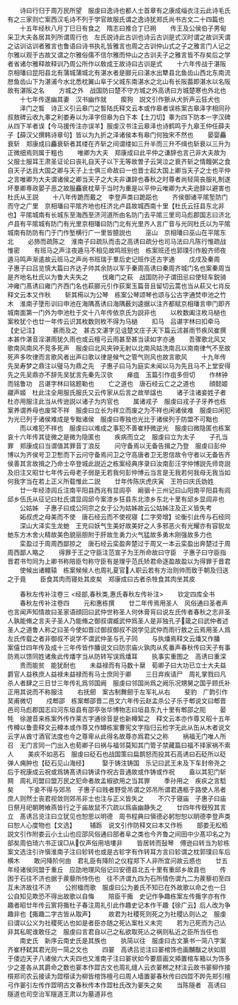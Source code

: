 <!-- { "loadSidebar": true } -->
　　诗曰行归于周万民所望　服虔曰逸诗也都人士首章有之康成缁衣注云此诗毛氏有之三家则亡案西汉毛诗不列于学官故服氏谓之逸诗犹郑氏尚书古文二十四篇也
　　十五年经秋八月丁巳日有食之　隋志曰推合丁巳朔
　　传王及公侯伯子男甸采卫大夫各居其列所谓周行也　左氏説诗此古训也诗云古训是式汉时谓之故训天谓之诂训诂训者雅言也鲁语曰诗书执礼皆雅言也周之古训仲山式之子之雅言门人记之尔雅以观于古故又谓之尔雅俗儒不信尔雅而仲山之古训夫子之雅言皆不存矣后之学者省诸尔雅释故释训乃周公所作以敎成王故诗曰古训是式
　　十六年传战于湛阪　京相璠曰昆阳县北有蒲城蒲城北有湛水者是郦元曰湛水出犨县北鱼齿山西北东南流厯鱼齿山下为湛浦今水北悉枕翼山阜于父城东南湛水之北山有长阪葢即湛水以名阪故有湛阪之名
　　方城之外　战国防曰楚不守方城之外高诱曰方城楚寒也外北也
　　十七年传遂幽其妻　汉书幽作就
　　瘈狗　説文引作狾从犬折声云狂犬也
　　泽门之晳　诗正义引云皋门之晳陆氏释文云本或作皋者误栋案古皋泽字相同孙叔敖碑云收九睾之利娄寿以为泽字但皋为白下本【土刀切】睾为四下防本一字汉碑从四下羊者误【今马援传注亦误羊】服虔汉书注云皋泽也诗鹤鸣于九皋王仲任薛夫子【薛汉父撰韩诗章句】皆以为九折之泽诸侯本有皋门何独宋不然也
　　晏婴麤衰斩　郑康成曰麤衰斩者其缕在齐斩之间谓缕如三升半而三升不缉也斩衰以三升为正微细焉则属于粗也
　　唯卿为大夫　郑康成曰此平仲之谦辞也言己非大夫故为父服士服耳王肃圣证论曰丧礼自天子以下无等故曽子云哭泣之衰齐斩之情饘粥之食自天子达且大国之卿与天子上士俱三命故曰一也晋士起大国上卿当天子之士也平仲之言唯卿为大夫谓诸侯之卿当天子之大夫非谦辞也春秋之时尊者尚轻简丧服礼制遂坏羣卿専政晏子恶之故服麤衰枕草于当时为重是以平仲云唯卿为大夫逊辞以避害也杜氏从王説
　　十八年传跪而戴之　李登声类曰跪跽也
　　齐侯御诸平隂堑防门而守之广里　京相璠曰平隂齐地也枉济北卢县故城西南十里【杜氏云抂县东北非也】平隂城南有长城东至海西至济河道所由名防门去平隂三里司马彪郡国志曰济北卢县有平隂城有防门有光里京相璠曰防门北有光里齐人言广音与光同杜氏以为平隂城南有防防有门于门作堑横行广一里皆臆説也
　　巫山　京相璠曰巫山在平隂东北
　　必斾而疏陈之　淮南子曰疏队而击之高诱曰疏分也司马法曰凡陈行惟疏战惟密
　　有班马之声注夜遁马不相见故鸣班别也　栋案班还也郭璞引作殷齐师夜遁马鸣声渐逺故云班马之声尚书班瑞于羣后史记班作还古字通
　　戊戌及秦周　子惠子曰吕览慎大篇曰齐达子帅其余防以军于秦周高诱曰秦周齐城门名也案秦周当是齐地名杜氏以为鲁大夫失之
　　伐雍门之萩　战国防孙子谓田忌曰使轻车鋭骑冲雍门髙诱曰雍门齐西门名也萩郦元引作荻案玉篇音且留切云蒿也当从萩又七肖反释文云本又作秋
　　斩其槆以为公琴　栋案公琴颂琴也颂与公古字通焚申池之竹木　淮南子墬形训曰申池在海隅髙诱曰海隅薮刘逵据以注齐都赋京相璠言申门即齐城南面第一门外为申池杜于文十八年传依京氏为説非也
　　以枚数阖注枚马檛也　案枚犹个也廿一年传云识其枚数则枚不得为马檛
　　扣马　吕谌字林曰扣牵马【史记注】
　　甚雨及之　甚古文湛字见诅楚文庄子天下篇云沭甚雨节疾风崔撰本甚作湛音淫湛雨犹久雨也或云檀弓云雨甚至甚当读如字亦通
　　吾骤歌北风又歌南风南风不竞多死声　服虔曰北风夹钟无射以北南风姑洗南吕以南南律气不至故死声多吹律而言歌风者出声曰歌以律是候气之管气则风也故言歌风
　　十九年传先吴寿梦之鼎注以璧马为鼎之先　子惠子曰马为庭实未闻以马为先且马不上堂安得先之先吴鼎亦不辞先吴犹言先秦先汉欤
　　瘅疽　玉篇引作疽多但切
　　作林钟而铭鲁功　吕谌字林曰铭题勒也
　　亡之道也　唐石经云亡之之道也
　　顔懿姬鬷声姬　杜此注全用服氏服氏又云传家从后言之故举諡也
　　诸子注诸妾姓子者　杜亦用服注此当从传逊説以诸子为内官也
　　属诸戎子　服虔曰戎子子牙养也栋案养谓养母也废常不祥　服虔曰立长为祥立而废之为不祥也闲诸侯难　服虔曰闲犯为光已列于诸侯难成是专黜诸侯　服虔曰専独也光比于诸侯列于防盟不可黜也
　　而以难犯不祥也　服虔曰以难成之事犯不善崔杼微逆光　服虔曰微隐匿也栋案哀十六年传其徒微之是微为隐匿也
　　疾病而立之　服虔曰立为太子
　　子孔当罪　郑康成曰当谓值其罪音丁浪反
　　问守备焉以无备告揖之乃登　服虔曰彭仲博以为齐侯号卫卫慙而下云问守备焉问卫之守高唐者卫无恩信故令守者以无备告齐侯善其言故揖之乃命士卒登城此説近之栋案经典序录曰汝南彭汪字仲博説先师竒説及旧注又昭廿七年传云母老子弱是无若我何彭仲博云当言是无我若何我母无我当如何我字当在若上正义所载惟此二説
　　廿年传陈庆虎庆寅　王符曰庆氏妫姓
　　廿一年经漆闾丘注南平阳县西兆有显闾亭　阚骃十三州记曰山阳南平阳县有闾邱乡伍氏从征记曰杜氏谓显闾邱今案漆乡狂县东北漆乡东北十里有邱乡显闾非也
　　公姑姊　子惠子曰成公同宗之女于公为姑姊故云公姑姊注及正义皆失考
　　妬叔虎之母美而不使　唐石经云而不使视寝【二字旁增】论衡引此传与石经同
　　深山大泽实生龙虵　王充曰妖气生美好故美好之人多邪恶火有光耀亦有容貎龙虵东方木舍火精故美色貌丽胆附于肝故生勇力火气猛故多勇木刚强故多力也
　　栾盈过于周周西鄙掠之　唐石经云栾盈奔楚过于周又一本云栾盈出奔楚过于周周西鄙人略之
　　得罪于王之守臣注范宣子为王所命故曰守臣　子惠子曰守臣指晋君书匄同为上卿书称陪臣匄称守臣有是理乎范氏矫君命逐盈故盈以为得罪于晋君
　　使候出诸轘辕　栋案候候人也周礼夏官人职云若有方治则帅而致于朝及归送之于竟
　　臣食其肉而寝处其皮矣　郑康成曰古者杀牲食其肉坐其皮

　　春秋左传补注卷三
<经部,春秋类,惠氏春秋左传补注>
　　钦定四库全书
　　春秋左传补注卷四
　　元和惠栋撰
　　廿二年传焉用圣人　风俗通曰圣者声也言闻声知情故曰圣家语顔回曰武仲世称圣人何休膏肓曰说左氏传者春秋之志非圣人孰能脩之言夫子圣人乃能脩之御叔谓臧武仲爲圣人是非独孔子箴之曰武仲者述圣人之道鲁人称之曰圣今使如晋过御叔御叔不説学见武仲而雨行敖之云焉用圣人爲左氏传载之者非御叔不说学不谓武仲圣与孔子同
　　与执燔焉释文云燔又作膰　案僖廿四年传及成十三年传皆作膰说文曰防宗庙火孰肉从炙番声春秋传曰天子有事防焉以馈同姓诸矦此传燔字当从防转写误爲燔耳
　　执事实重图之　高诱曰重深
　　贵而能贫　能犹耐也
　　未益禄而有马数十椉　荀卿子曰大功已立士大夫益爵官人益秩庶人益禄未益禄而有马士庶同于卿
　　三日弃疾请尸　周礼掌戮曰凡杀人者肆之三日廿三年传礼爲邻国阙　服虔曰邻国尚爲之阙乐况甥舅之国乎顾氏补正用其说而不称服注
　　右抚劒　案古制舞劒于左军礼从右
　　斐豹　广韵引作奜甫微切
　　戍郫邵　栋案郫邵晋二邑文六年传云赵孟杀公子乐于郫说文曰郫晋邑司马彪郡国志曰河东垣县有邵亭张华博物志曰垣县东九十里有郫邵之阨
　　晏牦　徐邈音来栋案外传作莱古字通徐音是也新樽絜之　释文云本亦作尊又昭十五年传樽以鲁壸释文云樽本或作尊又作罇栋案曹宪文字指归云检字无此从缶从木者说文云字从酋寸酒官法度也今之尊卑从此得名故尊亦爲君父之称
　　祸福无门唯人所召　无门言同一门出入也荀卿子曰祸与福邻莫知其门管子禁藏篇曰福不择家祸不索人
　　美疢不如恶石　服虔曰砭石也战国策曰扁鹊怒而投其石高诱曰石砭所以砭弹人痈肿也【砭石见山海经】
　　娶于铸注铸国　乐记曰武王未及下车封帝尧之后于祝康成云祝或爲铸髙诱曰铸读作祝古音通故或作铸或作祝
　　盍以其犯门斩闗　周礼司盟曰盟万民之犯命者故孟椒欲用之当其罪
　　季孙用之　疾疢之言騐矣
　　下妾不得与郊吊　子惠子曰贱者野受吊谓之郊吊所谓君遇柩于路使人吊者庶人则然士丧君视敛则郊吊非士也注与正义皆失之
　　不穴于寝庙　子惠子曰庙日祭月祀朝聘飨燕皆行之于庙故鼠不穴疏以爲庙幽静失之
　　廿四年传旣殁其言立　髙诱吕览注曰立犹见也恕思以明德　周书程典曰愼德必躬恕恕以眀德李登声类曰恕人心度物也【文选】
　　辅跞　说文引作防释文曰本又作栎
　　部娄无松栢　説文引作附娄云小土山也应邵风俗通曰部者阜之类也今齐鲁之间田中少髙卭名之为部矣周伯琦六书正误□从仅声俗用培塿非
　　皆居转而鼔琴　傅逊曰转当为轸栋案文选注引许愼淮南子注曰轸转也或是古轸字有作转耳方言曰轸谓之枕郭璞曰车后横木
　　敢问降阶何由　君礼臣有降阶之仪程郑下人非所宜问故云惑也
　　廿五年经诸侯同盟于重丘　应劭地理风俗记曰安德县北五十里有重邱乡故县也
　　传困于石往不济也据于蒺藜所恃伤也　往不济谓九四为石所情伤谓九二为蒺藜初至四互未济故往不济
　　公拊楹而歌　服虔曰公为姜氏不知已在外故歌以命之也一日公自知见欺恐不得出故歌以自悔
　　陪臣干掫　史记作争趣栋案左传掫字亦有作趣者昭廿年传云賔将掫杜子春注周礼引此作趣史记本作干趣【徐广云】后人改为争趣非也【掫趣二字古皆从取声】
　　故君为社稷死则死之为社稷亾则亾之　服虔曰谓以公义为社稷死亾也如是者臣亦随之死亾案杜义未完
　　若为己死而为己亾非其私昵谁敢任之　服虔曰言君自以己之私欲取死亾之祸则私近之臣所当任也
　　南史氏　新序云南史氏是其族也
　　执简以往　服虔曰古文篆书一简八字案齐崔杼弑其君光则一简之文也
　　四翣　高诱吕览注曰翣棺饰也画黼黻之状如扇于偻边天子八诸侯六大夫四也又淮南子注曰翣状如今要扇画文揷置棺车箱以为饰多少之差各从其爵命之数也翣本作歰古文也周礼缝人云衣翣桞之材注云故书翣柳作接櫍郑司农云接读为歰櫍读为柳皆棺饰檀弓曰周人墙置翣春秋传曰四歰不跸先郑引檀弓作翣引左传作歰明古文春秋传本作歰杜氏改为翣失之矣
　　当陈隧者　高诱曰隧道也司空治军隧道王肃以为墓道非也
